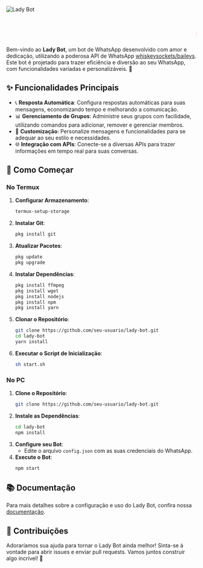 ![Lady Bot](https://telegra.ph/file/6302cc713f96d3160d799.png)

<div align="center">
  <h1 style="color:#ff69b4; font-family:'Courier New', Courier, monospace;">
    <marquee>🐞 Lady Bot 🐞</marquee>
  </h1>
</div>

Bem-vindo ao **Lady Bot**, um bot de WhatsApp desenvolvido com amor e dedicação, utilizando a poderosa API de WhatsApp [whiskeysockets/baileys](https://github.com/WhiskeySockets/Baileys). Este bot é projetado para trazer eficiência e diversão ao seu WhatsApp, com funcionalidades variadas e personalizáveis. 🌟

## ✨ Funcionalidades Principais

- 📞 **Resposta Automática**: Configura respostas automáticas para suas mensagens, economizando tempo e melhorando a comunicação.
- 📊 **Gerenciamento de Grupos**: Administre seus grupos com facilidade, utilizando comandos para adicionar, remover e gerenciar membros.
- 🎨 **Customização**: Personalize mensagens e funcionalidades para se adequar ao seu estilo e necessidades.
- 🌐 **Integração com APIs**: Conecte-se a diversas APIs para trazer informações em tempo real para suas conversas.

## 🚀 Como Começar

### No Termux

1. **Configurar Armazenamento**:
    ```bash
    termux-setup-storage
    ```
2. **Instalar Git**:
    ```bash
    pkg install git
    ```
3. **Atualizar Pacotes**:
    ```bash
    pkg update
    pkg upgrade
    ```
4. **Instalar Dependências**:
    ```bash
    pkg install ffmpeg
    pkg install wget
    pkg install nodejs
    pkg install npm
    pkg install yarn
    ```
5. **Clonar o Repositório**:
    ```bash
    git clone https://github.com/seu-usuario/lady-bot.git
    cd lady-bot
    yarn install
    ```
6. **Executar o Script de Inicialização**:
    ```bash
    sh start.sh
    ```

### No PC

1. **Clone o Repositório**:
    ```bash
    git clone https://github.com/seu-usuario/lady-bot.git
    ```
2. **Instale as Dependências**:
    ```bash
    cd lady-bot
    npm install
    ```
3. **Configure seu Bot**:
    - Edite o arquivo `config.json` com as suas credenciais do WhatsApp.
4. **Execute o Bot**:
    ```bash
    npm start
    ```

## 📚 Documentação

Para mais detalhes sobre a configuração e uso do Lady Bot, confira nossa [documentação](https://ladybot.netlify.app/).

## 🐞 Contribuições

Adoraríamos sua ajuda para tornar o Lady Bot ainda melhor! Sinta-se à vontade para abrir issues e enviar pull requests. Vamos juntos construir algo incrível! 🌟
